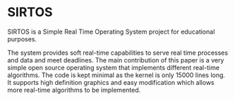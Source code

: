 # SIRTOS

SIRTOS is a Simple Real Time Operating System project for educational purposes.

The system provides soft real-time capabilities to serve real time processes and data and meet deadlines. The main contribution of this paper is a very simple open source operating system that implements different real-time algorithms. The code is kept minimal as the kernel is only 15000 lines long. It supports high definition graphics and easy modification which allows more real-time algorithms to be implemented.



